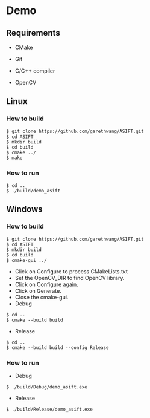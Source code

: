 # Demo

## Requirements

- CMake

- Git

- C/C++ compiler
- OpenCV

## Linux

### How to build

```
$ git clone https://github.com/garethwang/ASIFT.git
$ cd ASIFT
$ mkdir build
$ cd build
$ cmake ../
$ make
```

### How to run

```
$ cd ..
$ ./build/demo_asift
```

## Windows

### How to build

```
$ git clone https://github.com/garethwang/ASIFT.git
$ cd ASIFT
$ mkdir build
$ cd build
$ cmake-gui ../
```

- Click  on Configure to process CMakeLists.txt
- Set the OpenCV_DIR to find OpenCV library.
- Click on Configure again.
- Click on Generate.
- Close the cmake-gui.
- Debug

```
$ cd ..
$ cmake --build build
```

- Release

```
$ cd ..
$ cmake --build build --config Release
```

### How to run

- Debug

```
$ ./build/Debug/demo_asift.exe
```

- Release

```
$ ./build/Release/demo_asift.exe
```

